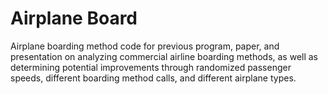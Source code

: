 # Airplane Board
Airplane boarding method code for previous program, paper, and presentation on analyzing commercial airline boarding
methods, as well as determining potential improvements through randomized passenger speeds, different boarding method
calls, and different airplane types.
